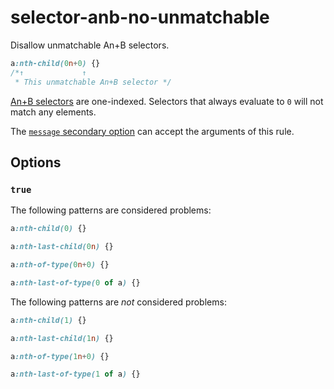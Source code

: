 # selector-anb-no-unmatchable

Disallow unmatchable An+B selectors.

<!-- prettier-ignore -->
```css
a:nth-child(0n+0) {}
/*↑             ↑
 * This unmatchable An+B selector */
```

[An+B selectors](https://www.w3.org/TR/css-syntax-3/#anb-microsyntax) are one-indexed. Selectors that always evaluate to `0` will not match any elements.

The [`message` secondary option](https://github.com/stylelint/stylelint/tree/15.9.0/docs/user-guide/configure.md#message) can accept the arguments of this rule.

## Options

### `true`

The following patterns are considered problems:

<!-- prettier-ignore -->
```css
a:nth-child(0) {}
```

<!-- prettier-ignore -->
```css
a:nth-last-child(0n) {}
```

<!-- prettier-ignore -->
```css
a:nth-of-type(0n+0) {}
```

<!-- prettier-ignore -->
```css
a:nth-last-of-type(0 of a) {}
```

The following patterns are _not_ considered problems:

<!-- prettier-ignore -->
```css
a:nth-child(1) {}
```

<!-- prettier-ignore -->
```css
a:nth-last-child(1n) {}
```

<!-- prettier-ignore -->
```css
a:nth-of-type(1n+0) {}
```

<!-- prettier-ignore -->
```css
a:nth-last-of-type(1 of a) {}
```
